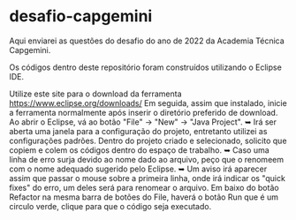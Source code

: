 # desafio-capgemini
Aqui enviarei as questões do desafio do ano de 2022 da Academia Técnica Capgemini.

Os códigos dentro deste repositório foram construídos utilizando o Eclipse IDE.

Utilize este site para o download da ferramenta https://www.eclipse.org/downloads/
Em seguida, assim que instalado, inicie a ferramenta normalmente após inserir o diretório preferido de download.
Ao abrir o Eclipse, vá ao botão "File" -> "New" -> "Java Project". ➥ Irá ser aberta uma janela para a configuração do projeto, entretanto utilizei as configurações padrões.
Dentro do projeto criado e selecionado, solicito que copiem e colem os códigos dentro do espaço de trabalho. ➥ Caso uma linha de erro surja devido ao nome dado ao arquivo, peço que o renomeem com o nome adequado sugerido pelo Eclipse. ➥ Um aviso irá aparecer assim que passar o mouse sobre a primeira linha, onde irá indicar os "quick fixes" do erro, um deles será para renomear o arquivo.
Em baixo do botão Refactor na mesma barra de botões do File, haverá o botão Run que é um circulo verde, clique para que o código seja executado.
